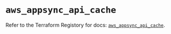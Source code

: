 # `aws_appsync_api_cache`

Refer to the Terraform Registory for docs: [`aws_appsync_api_cache`](https://registry.terraform.io/providers/hashicorp/aws/4.66.0/docs/resources/appsync_api_cache).
